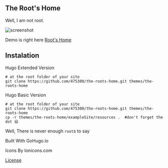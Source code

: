 The Root's Home
---
Well, I am not root.

![screenshot](https://github.com/rmsubekti/the-roots-home/raw/master/images/tn.png)


Demo is right here [Root's Home](https://rmsubekti.github.io/the-roots-home/)

Instalation
---

Hugo Extended Version 

```
# at the root folder of your site
git clone https://github.com/475300/the-roots-home.git themes/the-roots-home
```

Hugo Basic Version

```
# at the root folder of your site
git clone https://github.com/475300/the-roots-home.git themes/the-roots-home
cp -r themes/the-roots-home/exampleSite/resources .  #don't forget the dot 😄
```

Well, There is never enough `root`s to say


Built With GoHugo.io

Icons By Ionicons.com



[License](https://raw.githubusercontent.com/rmsubekti/the-roots-home/master/LICENSE)
